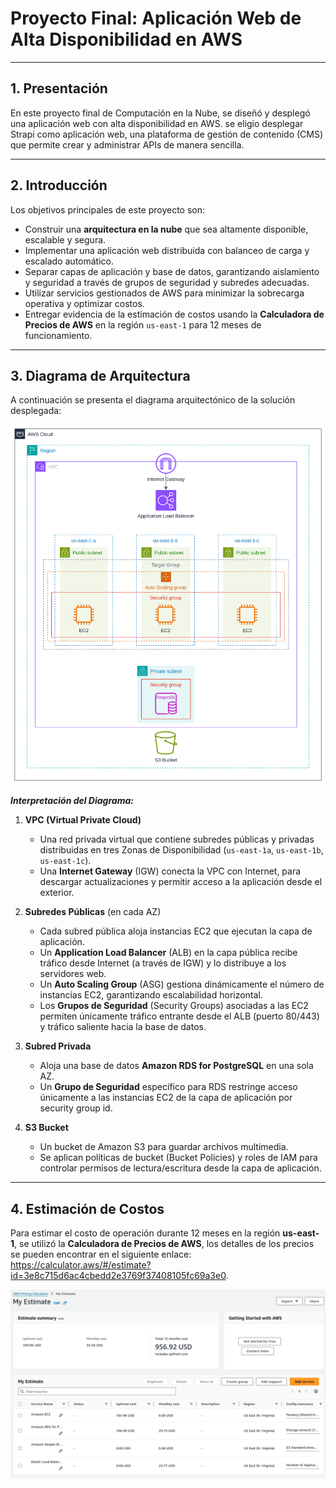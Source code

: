 # Proyecto Final: Aplicación Web de Alta Disponibilidad en AWS

---

## 1. Presentación

En este proyecto final de Computación en la Nube, se diseñó y desplegó una aplicación web con alta disponibilidad en AWS. se eligio desplegar Strapi como aplicación web, una plataforma de gestión de contenido (CMS) que permite crear y administrar APIs de manera sencilla.

---

## 2. Introducción

Los objetivos principales de este proyecto son:

- Construir una **arquitectura en la nube** que sea altamente disponible, escalable y segura.
- Implementar una aplicación web distribuida con balanceo de carga y escalado automático.
- Separar capas de aplicación y base de datos, garantizando aislamiento y seguridad a través de grupos de seguridad y subredes adecuadas.
- Utilizar servicios gestionados de AWS para minimizar la sobrecarga operativa y optimizar costos.
- Entregar evidencia de la estimación de costos usando la **Calculadora de Precios de AWS** en la región `us-east-1` para 12 meses de funcionamiento.

---

## 3. Diagrama de Arquitectura

A continuación se presenta el diagrama arquitectónico de la solución desplegada:

![Diagrama de Arquitectura AWS](./aws-architecture-diagram.png)

<em>**Interpretación del Diagrama:**</em>

1. **VPC (Virtual Private Cloud)**
    - Una red privada virtual que contiene subredes públicas y privadas distribuidas en tres Zonas de Disponibilidad (`us-east-1a`, `us-east-1b`, `us-east-1c`).
    - Una **Internet Gateway** (IGW) conecta la VPC con Internet, para descargar actualizaciones y permitir acceso a la aplicación desde el exterior.

2. **Subredes Públicas** (en cada AZ)
    - Cada subred pública aloja instancias EC2 que ejecutan la capa de aplicación.
    - Un **Application Load Balancer** (ALB) en la capa pública recibe tráfico desde Internet (a través de IGW) y lo distribuye a los servidores web.
    - Un **Auto Scaling Group** (ASG) gestiona dinámicamente el número de instancias EC2, garantizando escalabilidad horizontal.
    - Los **Grupos de Seguridad** (Security Groups) asociadas a las EC2 permiten únicamente tráfico entrante desde el ALB (puerto 80/443) y tráfico saliente hacia la base de datos.

3. **Subred Privada**
    - Aloja una base de datos **Amazon RDS for PostgreSQL** en una sola AZ.
    - Un **Grupo de Seguridad** específico para RDS restringe acceso únicamente a las instancias EC2 de la capa de aplicación por security group id.

4. **S3 Bucket**
    - Un bucket de Amazon S3 para guardar archivos multimedia.
    - Se aplican políticas de bucket (Bucket Policies) y roles de IAM para controlar permisos de lectura/escritura desde la capa de aplicación.

---

## 4. Estimación de Costos

Para estimar el costo de operación durante 12 meses en la región **us-east-1**, se utilizó la **Calculadora de Precios de AWS**, los detalles de los precios se pueden encontrar en el siguiente enlace: https://calculator.aws/#/estimate?id=3e8c715d6ac4cbedd2e3769f37408105fc69a3e0.

![precios aws](./pricing.png)

